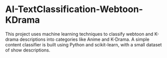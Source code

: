 # AI-TextClassification-Webtoon-KDrama
This project uses machine learning techniques to classify webtoon and K-drama descriptions into categories like Anime and K-Drama. A simple content classifier is built using Python and scikit-learn, with a small dataset of show descriptions.
